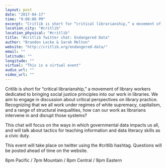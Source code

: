 ```yaml
---
layout: post
date: "2017-04-17"
time: "9:00:00 PM"
excerpt: "Critlib is short for “critical librarianship,” a movement of library workers dedicated to bringing social justice principles into our work ..."
location_city: "#critlib"
location_physical: "#critlib"
title: "#critlib Twitter chat: Endangered Data"
author: "Brandon Locke & Sarah Melton"
website: "http://critlib.org/endangered-data/"
email: ""
latitude: ""
longitude: ""
virtual: "This is a virtual event"
audio_url: ""
video_url: ""
---
```


Critlib is short for “critical librarianship,” a movement of library workers dedicated to bringing social justice principles into our work in libraries. We aim to engage in discussion about critical perspectives on library practice. Recognizing that we all work under regimes of white supremacy, capitalism, and a range of structural inequalities, how can our work as librarians intervene in and disrupt those systems?

This chat will focus on the ways in which governmental data impacts us all, and will talk about tactics for teaching information and data literacy skills as a civic duty.

This event will take place on twitter using the #critlib hashtag. Questions will be posted ahead of time on the website.

6pm Pacific / 7pm Mountain / 8pm Central / 9pm Eastern
